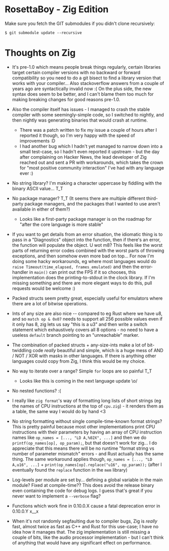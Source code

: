RosettaBoy - Zig Edition
========================

Make sure you fetch the GIT submodules if you didn't clone recursively:

```
$ git submodule update --recursive
```

Thoughts on Zig
===============
- It's pre-1.0 which means people break things regularly, certain
  libraries target certain compiler versions with no backward or forward
  compatibility so you need to do a git bisect to find a library version
  that works with your compiler... Also stackoverflow answers from a
  couple of years ago are syntactically invalid now :( On the plus side,
  the new syntax does seem to be better, and I can't blame them too much
  for making breaking changes for good reasons pre-1.0.

- Also the compiler itself has issues - I managed to crash the stable
  compiler with some seemingly-simple code, so I switched to nightly, and
  then nightly was generating binaries that would crash at runtime.
  - There was a patch written to fix my issue a couple of hours after I
    reported it though, so I'm very happy with the speed of improvements :D
  - I had another bug which I hadn't yet managed to narrow down into a small
    test-case, so I hadn't even reported it upstream - but the day after
    complaining on Hacker News, the lead developer of Zig reached out and
    sent a PR with workarounds, which takes the crown for "most positive
    community interaction" I've had with any language ever :)

- No string library? I'm making a character uppercase by fiddling with
  the binary ASCII value... T_T

- No package manager? T_T (It seems there are multiple different
  third-party package managers, and the packages that I wanted to use
  aren't available in either of them?)
  - Looks like a first-party package manager is on the roadmap for
    "after the core language is more stable"

- If you want to get details from an error situation, the idiomatic thing
  is to pass in a "Diagnostics" object into the function, then if there's
  an error, the function will populate the object. U wot m8? This feels
  like the worst parts of returning error codes combined with the worst
  parts of throwing exceptions, and then somehow even more bad on top...
  For now I'm doing some hacky workarounds, eg where most languages would
  do `raise Timeout(time_elapsed, frames_emulated)` and then the
  error-handler in `main()` can print out the FPS if it so chooses, this
  implementation does the printing-to-stdout in the clock library. If I'm
  missing something and there are more elegant ways to do this, pull
  requests would be welcome :)

- Packed structs seem pretty great, especially useful for emulators where
  there are a lot of bitwise operations.

- Ints of any size are also nice -- compared to eg Rust where we have u8,
  and so `match op & 0x07` needs to support all 256 possible values even
  if it only has 8, zig lets us say "this is a u3" and then write a switch
  statement which exhaustively covers all 8 options - no need to have a
  useless `default` branch pointing to an "unreachable" marker.

- The combination of packed structs + any-size-ints make a lot of
  bit-twiddling code _really_ beautiful and simple, which is a huge mess
  of AND / NOT / XOR with masks in other languages. If there is anything
  other languages could copy from Zig, I think this would be my choice.

- No way to iterate over a range? Simple `for` loops are so painful T_T
  - Looks like this is coming in the next language update \o/

- No nested functions? :(

- I really like `zig format`'s way of formatting long lists of short strings
  (eg the names of CPU instructions at the top of `cpu.zig`) - it renders
  them as a table, the same way I would do by hand <3

- No string formatting without single compile-time-known format strings?
  This is pretty painful because most other implementations print CPU
  instructions with their parameters by having an array of CPU instruction
  names like `op_names = [..., "LD A,%02X", ...]` and then we do
  `printf(op_names[op], op_param);`, but that doesn't work for zig... I do
  appreciate that this means there will be no runtime "format string vs
  number of parameter mismatch" errors - and Rust actually has the same
  thing. The same workaround applies though, `op_names = [..., "LD A,u16", ...]` +
  `print(op_names[op].replace("u16", op_param));` (after I eventually found
  the `replace` function in the `mem` library)

- Log-levels per module are set by... defining a global variable in the
  main module? Fixed at compile-time?? This does avoid the release binary
  even containing the code for debug logs. I guess that's great if you never
  want to implement a `--verbose` flag?

- Functions which work fine in 0.10.0.X cause a fatal deprecation error
  in 0.10.0.Y x__x

- When it's not randomly segfaulting due to compiler bugs, Zig is _really_
  fast, almost twice as fast as C++ and Rust for this use-case; I have no
  idea how it manages that. The zig implementation is still missing a
  couple of bits, like the audio processor implementation - but I can't
  think of anything that would have any significant effect on performance.
